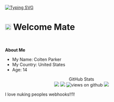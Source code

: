 [![Typing SVG](https://readme-typing-svg.herokuapp.com?font=Fira+Code&size=28&pause=1000&width=1000&lines=Hey!+Welcome+To+Colten+Parker's+GitHub+Profile)](https://github.com/coltenthefirst)

# <img src="https://emojis.slackmojis.com/emojis/images/1531849430/4246/blob-sunglasses.gif?1531849430" width="20"/> **Welcome Mate**
</br>

**About Me**

<ul>
<li>
My Name: Colten Parker
</li>
<li>
My Country: United States
</li>
<li>
Age: 14
</li>
</ul>

<p align="center">
  GitHub Stats<br>
  
<img src="https://github-readme-stats.vercel.app/api?username=coltenthefirst&show_icons=true&hide_title=false&theme=chartreuse-dark" />
<img src="https://github-readme-stats.vercel.app/api/top-langs/?username=coltenthefirst&layout=compact&theme=tokyonight"/>
<img src="https://komarev.com/ghpvc/?username=coltenthefirst" alt="views on github" />
<img src="https://github-profile-trophy.vercel.app/?username=coltenthefirst&theme=darkhub&no-frame=true" />
</p>

I love nuking peoples webhooks!!1!

<!---
coltenthefirst/coltenthefirst is a ✨ special ✨ repository because its `README.md` (this file) appears on your GitHub profile.
You can click the Preview link to take a look at your changes.
--->
